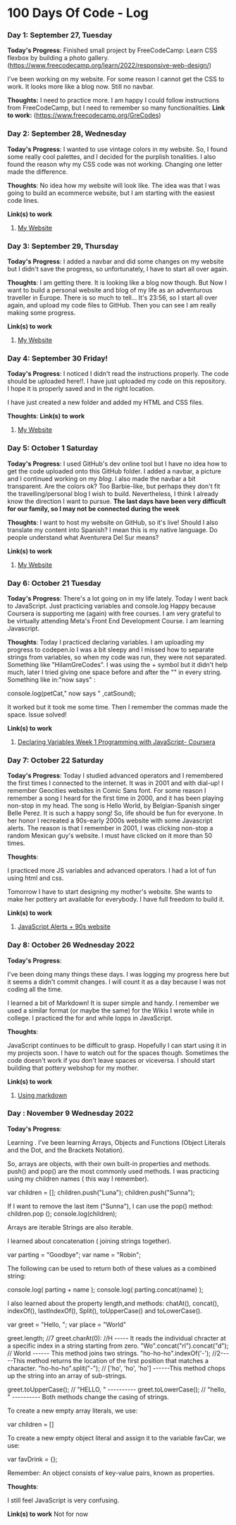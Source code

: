 # 100 Days Of Code - Log

### Day 1: September 27, Tuesday

**Today's Progress**: Finished small project by FreeCodeCamp: Learn CSS flexbox by building a photo gallery. (https://www.freecodecamp.org/learn/2022/responsive-web-design/)

I've been working on my website. For some reason I cannot get the CSS to work. It looks more like a blog now. Still no navbar.

**Thoughts:** I need to practice more. I am happy I could follow instructions from FreeCodeCamp, but I need to remember so many functionalities.
**Link to work:** (https://www.freecodecamp.org/GreCodes)

### Day 2: September 28, Wednesday

**Today's Progress**: I wanted to use vintage colors in my website. So, I found some really cool palettes, and I decided for the purplish tonalities. I also found the reason why my CSS code was not working. Changing one letter made the difference.

**Thoughts**: No idea how my website will look like. The idea was that I was going to build an ecommerce website, but I am starting with the easiest code lines. 

**Link(s) to work**
1. [My Website](https://codepen.io/GreCodes/pen/NWMyvod)

### Day 3: September 29, Thursday
  **Today's Progress**: I added a navbar and did some changes on my website but  I didn't save the progress, so unfortunately, I have to start all over again.
  
**Thoughts**: I am getting there. It is looking like a blog now though. But Now I want to build a personal website and blog of my life as an adventurous traveller in Europe. There is so much to tell...
  It's 23:56, so I start all over again, and upload my code files to GitHub. Then you can see I am really making some progress.
 
  **Link(s) to work**
1. [My Website](https://codepen.io/GreCodes/pen/NWMyvod)
  
  ### Day 4: September 30 Friday! 
  **Today's Progress**: I noticed I didn't read the instructions properly. The code should be uploaded here!!.  I have just uploaded my code on this repository. I hope it is properly saved and in the right location. 
  
  I have just created a new folder and added my HTML and CSS files.
  
**Thoughts**: 
  **Link(s) to work**
1. [My Website](https://codepen.io/GreCodes/pen/NWMyvod)

  ### Day 5: October 1 Saturday
  **Today's Progress**: I used GitHub's dev online tool but I have no idea how to get the code uploaded onto this GitHub folder. I added a navbar, a picture and I continued working on my <em>blog</em>. I also  made the navbar a bit transparent. Are the colors ok? Too Barbie-like, but perhaps they don't fit the travelling/personal blog I wish to build. Nevertheless, I think I already know the direction I want to pursue.
**The last days have been very difficult for our family, so I may not be connected during the week**

  
**Thoughts**: I want to host my website on GitHub, so it's live!
Should I also translate my content into Spanish? I mean this is my native language.
Do people understand what Aventurera Del Sur means?

  **Link(s) to work**
1. [My Website](https://codepen.io/GreCodes/full/NWMyvod)

 ### Day 6: October 21 Tuesday
 
  **Today's Progress**: There's a lot going on in my life lately. Today I went back to JavaScript. Just practicing variables and console.log
  Happy because Coursera is  supporting me (again) with free courses. I am very grateful to be virtually attending Meta's Front End Development Course.
  I am learning Javascript. 

  
**Thoughts**: Today I practiced declaring variables. I am uploading my progress to codepen.io
I was a bit sleepy and I missed how to separate strings from variables, so when my code was run, they were not separated. Something like "HiIamGreCodes". I was using the + symbol but it didn't help much, later I tried giving one space before and after the "" in every string. Something like in:"now says" :


console.log(petCat," now says " ,catSound);

It worked but it took me some time. Then I remember the commas made the space. Issue solved!

  **Link(s) to work**
1. [Declaring Variables Week 1 Programming with JavaScript- Coursera](https://codepen.io/GreCodes/pen/ZEogBdy)

 ### Day 7: October 22 Saturday
 
  **Today's Progress**: Today I studied advanced operators and I remembered the first times I connected to the internet. It was in 2001 and with dial-up!
  I remember Geocities websites in Comic Sans font. 
  For some reason I remember a song I heard for the first time in 2000, and it has been playing non-stop in my head. 
  The song is Hello World, by Belgian-Spanish singer Belle Perez. 
  It is such a happy song! So, life should be fun for everyone. 
  In her honor I recreated a 90s-early 2000s website with some Javascript alerts. The reason is that I remember in 2001, I was clicking non-stop a random Mexican guy's   website. I must have clicked on it more than 50 times. 
  
  
**Thoughts**: 


  I practiced more JS variables and advanced operators. 
  I had a lot of fun using html and css. 
  
  Tomorrow I have to start designing my mother's website. She wants to make her pottery art available for everybody. 
  I have full freedom to build it. 

  **Link(s) to work**
1. [ JavaScript Alerts + 90s website](https://codepen.io/GreCodes/pen/YzvKPGw)


### Day 8: October 26 Wednesday 2022
 
  **Today's Progress**:
  
 I've been doing many things these days. I was logging my progress here but it seems a didn't commit changes.
 I will count it as a day because I was not coding all the time. 
 
 I learned a bit of Markdown! It is super simple and handy. I remember we used a similar format (or maybe the same) for the Wikis I wrote while in college. 
 I practiced the for and while lopps in JavaScript.
  
**Thoughts**: 


JavaScript continues to be difficult to grasp. Hopefully I can start using it in my projects soon. I have to watch out for the spaces though. Sometimes the code doesn't work if you don't leave spaces or viceversa.
I should start building that pottery webshop for my mother.

  **Link(s) to work**
1. [Using markdown](https://github.com/GreCodes/new90sWebsite)


### Day : November 9 Wednesday 2022
 
  **Today's Progress**:
  
Learning . I've been learning Arrays, Objects and Functions (Object Literals and the Dot, and the Brackets Notation).

So, arrays are objects, with their own built-in properties and methods.
push() and pop() are the most commonly used methods. I was practicing using my children names ( this way I remember).

var children = [];
children.push("Luna");
children.push("Sunna"); 

If I want to remove the last item ("Sunna"), I can use the pop() method: 
children.pop ();
console.log(children); 

Arrays are iterable
Strings are also iterable.

I learned about concatenation ( joining strings together).

var parting = "Goodbye";
var name = "Robin";

The following can be used to return both of these values as a combined string: 

console.log( parting + name );
console.log( parting.concat(name) );

I also learned about the property length,and methods:  chatAt(), concat(), indexOf(), lastIndexOf(), Split(), toUpperCase() and toLowerCase().

var greet = "Hello, ";
var place = "World"

greet.length; //7
greet.charAt(0): //H ----- It reads the individual chracter at a specific index in a string starting from zero.
"Wo".concat("rl").concat("d"); // World ------ This method joins two strings.
"ho-ho-ho".indexOf('-'); //2-----This method returns the location of the first position that matches a character.
"ho-ho-ho".split("-"); // ['ho', 'ho', 'ho'] ------This method chops up the string into an array of sub-strings.

greet.toUpperCase(); // "HELLO, " ----------
greet.toLowerCase(); // "hello, " ---------- Both methods change the casing of strings.

To create a new empty array literals, we use: 

var children = []

To create a new empty object literal and assign it to the variable favCar, we use:

var favDrink = {};

Remember: An object consists of key-value pairs, known as properties.

**Thoughts**: 

I still feel JavaScript is very confusing. 


  **Link(s) to work**
Not for now

